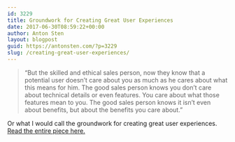 ```yaml
---
id: 3229
title: Groundwork for Creating Great User Experiences
date: 2017-06-30T08:59:22+00:00
author: Anton Sten
layout: blogpost
guid: https://antonsten.com/?p=3229
slug: /creating-great-user-experiences/
---
```

> &#8220;But the skilled and ethical sales person, now they know that a potential user doesn&#8217;t care about you as much as he cares about what this means for him. The good sales person knows you don&#8217;t care about technical details or even features. You care about what those features mean to you. The good sales person knows it isn&#8217;t even about benefits, but about the benefits you care about.&#8221;

Or what I would call the groundwork for creating great user experiences. <a href="http://headrush.typepad.com/creating_passionate_users/2005/01/we_should_all_t.html?__s=%5Bsubscriber.token%5D" target="_blank">Read the entire piece here.</a>
